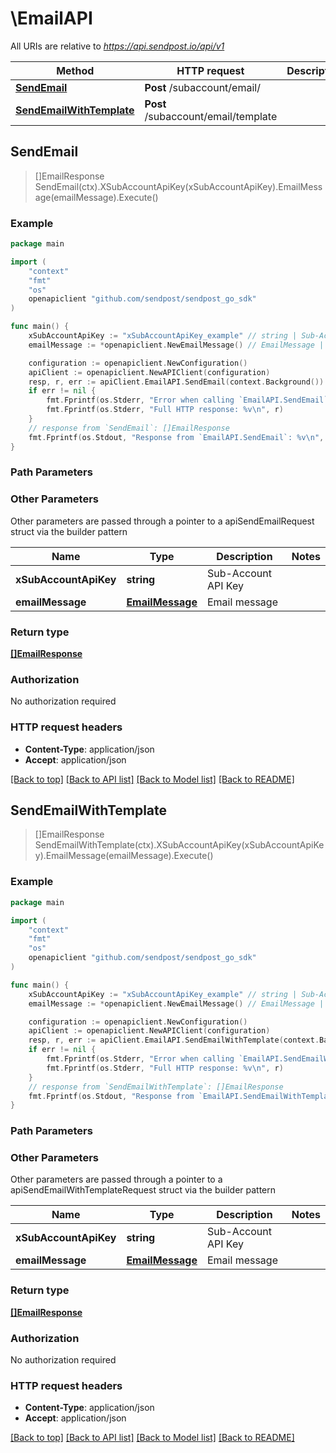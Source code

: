 # \EmailAPI

All URIs are relative to *https://api.sendpost.io/api/v1*

Method | HTTP request | Description
------------- | ------------- | -------------
[**SendEmail**](EmailAPI.md#SendEmail) | **Post** /subaccount/email/ | 
[**SendEmailWithTemplate**](EmailAPI.md#SendEmailWithTemplate) | **Post** /subaccount/email/template | 



## SendEmail

> []EmailResponse SendEmail(ctx).XSubAccountApiKey(xSubAccountApiKey).EmailMessage(emailMessage).Execute()





### Example

```go
package main

import (
    "context"
    "fmt"
    "os"
    openapiclient "github.com/sendpost/sendpost_go_sdk"
)

func main() {
    xSubAccountApiKey := "xSubAccountApiKey_example" // string | Sub-Account API Key
    emailMessage := *openapiclient.NewEmailMessage() // EmailMessage | Email message (optional)

    configuration := openapiclient.NewConfiguration()
    apiClient := openapiclient.NewAPIClient(configuration)
    resp, r, err := apiClient.EmailAPI.SendEmail(context.Background()).XSubAccountApiKey(xSubAccountApiKey).EmailMessage(emailMessage).Execute()
    if err != nil {
        fmt.Fprintf(os.Stderr, "Error when calling `EmailAPI.SendEmail``: %v\n", err)
        fmt.Fprintf(os.Stderr, "Full HTTP response: %v\n", r)
    }
    // response from `SendEmail`: []EmailResponse
    fmt.Fprintf(os.Stdout, "Response from `EmailAPI.SendEmail`: %v\n", resp)
}
```

### Path Parameters



### Other Parameters

Other parameters are passed through a pointer to a apiSendEmailRequest struct via the builder pattern


Name | Type | Description  | Notes
------------- | ------------- | ------------- | -------------
 **xSubAccountApiKey** | **string** | Sub-Account API Key | 
 **emailMessage** | [**EmailMessage**](EmailMessage.md) | Email message | 

### Return type

[**[]EmailResponse**](EmailResponse.md)

### Authorization

No authorization required

### HTTP request headers

- **Content-Type**: application/json
- **Accept**: application/json

[[Back to top]](#) [[Back to API list]](../README.md#documentation-for-api-endpoints)
[[Back to Model list]](../README.md#documentation-for-models)
[[Back to README]](../README.md)


## SendEmailWithTemplate

> []EmailResponse SendEmailWithTemplate(ctx).XSubAccountApiKey(xSubAccountApiKey).EmailMessage(emailMessage).Execute()





### Example

```go
package main

import (
    "context"
    "fmt"
    "os"
    openapiclient "github.com/sendpost/sendpost_go_sdk"
)

func main() {
    xSubAccountApiKey := "xSubAccountApiKey_example" // string | Sub-Account API Key
    emailMessage := *openapiclient.NewEmailMessage() // EmailMessage | Email message (optional)

    configuration := openapiclient.NewConfiguration()
    apiClient := openapiclient.NewAPIClient(configuration)
    resp, r, err := apiClient.EmailAPI.SendEmailWithTemplate(context.Background()).XSubAccountApiKey(xSubAccountApiKey).EmailMessage(emailMessage).Execute()
    if err != nil {
        fmt.Fprintf(os.Stderr, "Error when calling `EmailAPI.SendEmailWithTemplate``: %v\n", err)
        fmt.Fprintf(os.Stderr, "Full HTTP response: %v\n", r)
    }
    // response from `SendEmailWithTemplate`: []EmailResponse
    fmt.Fprintf(os.Stdout, "Response from `EmailAPI.SendEmailWithTemplate`: %v\n", resp)
}
```

### Path Parameters



### Other Parameters

Other parameters are passed through a pointer to a apiSendEmailWithTemplateRequest struct via the builder pattern


Name | Type | Description  | Notes
------------- | ------------- | ------------- | -------------
 **xSubAccountApiKey** | **string** | Sub-Account API Key | 
 **emailMessage** | [**EmailMessage**](EmailMessage.md) | Email message | 

### Return type

[**[]EmailResponse**](EmailResponse.md)

### Authorization

No authorization required

### HTTP request headers

- **Content-Type**: application/json
- **Accept**: application/json

[[Back to top]](#) [[Back to API list]](../README.md#documentation-for-api-endpoints)
[[Back to Model list]](../README.md#documentation-for-models)
[[Back to README]](../README.md)

